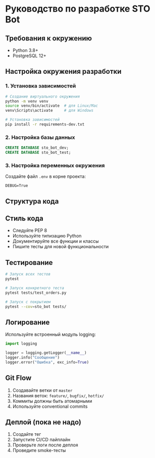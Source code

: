 # Руководство по разработке STO Bot

## Требования к окружению
- Python 3.8+
- PostgreSQL 12+


## Настройка окружения разработки

### 1. Установка зависимостей
```bash
# Создание виртуального окружения
python -m venv venv
source venv/bin/activate  # для Linux/Mac
venv\Scripts\activate     # для Windows

# Установка зависимостей
pip install -r requirements-dev.txt
```

### 2. Настройка базы данных
```sql
CREATE DATABASE sto_bot_dev;
CREATE DATABASE sto_bot_test;
```

### 3. Настройка переменных окружения
Создайте файл `.env` в корне проекта:
```env
DEBUG=True

```

## Структура кода



## Стиль кода
- Следуйте PEP 8
- Используйте типизацию Python
- Документируйте все функции и классы
- Пишите тесты для новой функциональности

## Тестирование
```bash
# Запуск всех тестов
pytest

# Запуск конкретного теста
pytest tests/test_orders.py

# Запуск с покрытием
pytest --cov=sto_bot tests/
```

## Логирование
Используйте встроенный модуль logging:
```python
import logging

logger = logging.getLogger(__name__)
logger.info("Сообщение")
logger.error("Ошибка", exc_info=True)
```

## Git Flow
1. Создавайте ветки от `master`
2. Названия веток: `feature/`, `bugfix/`, `hotfix/`
3. Коммиты должны быть атомарными
4. Используйте conventional commits

## Деплой (пока не надо)
1. Создайте тег
2. Запустите CI/CD пайплайн
3. Проверьте логи после деплоя
4. Проведите smoke-тесты 